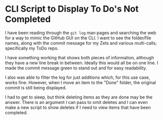 # CLI Script to Display To Do's Not Completed

I have been reading through the `git log` man pages and searching the
web for a way to mimic the GitHub GUI on the CLI. I want to see the
folder/file names, along with the commit message for my Zets and various
multi-calls; specifically my ToDo repo.

I have something working that shows both pieces of information, although
they have a new line break in between. Ideally this would all be on one
line. I made the commit message green to stand out and for easy
readability.

I also was able to filter the log for just additions which, for this use
case, works fine. However, when I move an item to the "Done" folder, the
original commit is still being displayed.

I had to get to sleep, but think deleting items as they are done may be
the answer. There is an argument I can pass to omit deletes and I can
even make a new script to show deletes if I need to view items that have
been completed.
